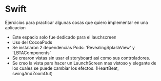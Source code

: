 # Swift
Ejercicios para practicar algunas cosas que quiero implementar en una aplicacion
- Este espacio solo fue dedicado para el lauchscreen
- Uso del CocoaPods
- Se instalaron 2 dependencias Pods: 'RevealingSplashView' y 'LBTAComponents'
- Se crearon vistas sin usar el storyboard asi como sus controladores.
- Se creo la vista para hacer un LaunchScreen mas vistoso y elegante de los cuales se puede cambiar los efectos. (HeartBeat, swingAndZoomOut)
